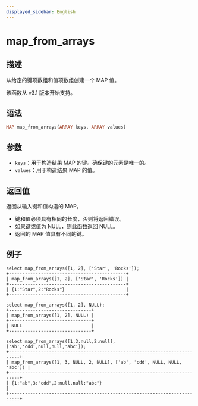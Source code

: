 ```yaml
---
displayed_sidebar: English
---
```


# map_from_arrays

## 描述

从给定的键项数组和值项数组创建一个 MAP 值。

该函数从 v3.1 版本开始支持。

## 语法

```Haskell
MAP map_from_arrays(ARRAY keys, ARRAY values)
```

## 参数

- `keys`：用于构造结果 MAP 的键。确保键的元素是唯一的。
- `values`：用于构造结果 MAP 的值。

## 返回值

返回从输入键和值构造的 MAP。

- 键和值必须具有相同的长度，否则将返回错误。
- 如果键或值为 NULL，则此函数返回 NULL。
- 返回的 MAP 值具有不同的键。

## 例子

```Plaintext
select map_from_arrays([1, 2], ['Star', 'Rocks']);
+--------------------------------------------+
| map_from_arrays([1, 2], ['Star', 'Rocks']) |
+--------------------------------------------+
| {1:"Star",2:"Rocks"}                       |
+--------------------------------------------+
```

```Plaintext
select map_from_arrays([1, 2], NULL);
+-------------------------------+
| map_from_arrays([1, 2], NULL) |
+-------------------------------+
| NULL                          |
+-------------------------------+

select map_from_arrays([1,3,null,2,null],['ab','cdd',null,null,'abc']);
+--------------------------------------------------------------------------+
| map_from_arrays([1, 3, NULL, 2, NULL], ['ab', 'cdd', NULL, NULL, 'abc']) |
+--------------------------------------------------------------------------+
| {1:"ab",3:"cdd",2:null,null:"abc"}                                       |
+--------------------------------------------------------------------------+